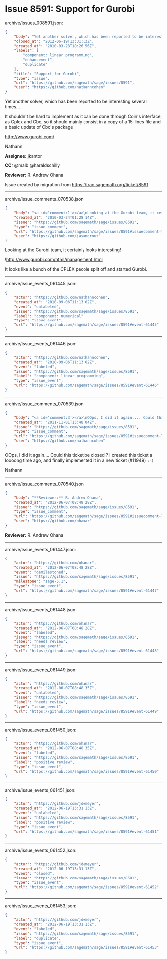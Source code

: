 # Issue 8591: Support for Gurobi

archive/issues_008591.json:
```json
{
    "body": "Yet another solver, which has been reported to be interesting several times...\n\nIt shouldn't be hard to implement as it can be done through Coin's interface, as Cplex and Cbc, so it should mainly consist in a copy of a 15-lines file and a basic update of Cbc's package\n\nhttp://www.gurobi.com/\n\nNathann\n\n**Assignee:** jkantor\n\n**CC:**  @malb @haraldschilly\n\n**Reviewer:** R. Andrew Ohana\n\nIssue created by migration from https://trac.sagemath.org/ticket/8591\n\n",
    "closed_at": "2012-06-19T13:31:13Z",
    "created_at": "2010-03-23T18:26:56Z",
    "labels": [
        "component: linear programming",
        "enhancement",
        "duplicate"
    ],
    "title": "Support for Gurobi",
    "type": "issue",
    "url": "https://github.com/sagemath/sage/issues/8591",
    "user": "https://github.com/nathanncohen"
}
```
Yet another solver, which has been reported to be interesting several times...

It shouldn't be hard to implement as it can be done through Coin's interface, as Cplex and Cbc, so it should mainly consist in a copy of a 15-lines file and a basic update of Cbc's package

http://www.gurobi.com/

Nathann

**Assignee:** jkantor

**CC:**  @malb @haraldschilly

**Reviewer:** R. Andrew Ohana

Issue created by migration from https://trac.sagemath.org/ticket/8591





---

archive/issue_comments_070538.json:
```json
{
    "body": "<a id='comment:1'></a>\nLooking at the Gurobi team, it certainly looks interesting!\n\n!http://www.gurobi.com/html/management.html\n\nIt looks like a bunch of the CPLEX people split off and started Gurobi.",
    "created_at": "2010-03-24T01:28:14Z",
    "issue": "https://github.com/sagemath/sage/issues/8591",
    "type": "issue_comment",
    "url": "https://github.com/sagemath/sage/issues/8591#issuecomment-70538",
    "user": "https://github.com/jasongrout"
}
```

<a id='comment:1'></a>
Looking at the Gurobi team, it certainly looks interesting!

!http://www.gurobi.com/html/management.html

It looks like a bunch of the CPLEX people split off and started Gurobi.



---

archive/issue_events_061445.json:
```json
{
    "actor": "https://github.com/nathanncohen",
    "created_at": "2010-09-06T11:13:02Z",
    "event": "unlabeled",
    "issue": "https://github.com/sagemath/sage/issues/8591",
    "label": "component: numerical",
    "type": "issue_event",
    "url": "https://github.com/sagemath/sage/issues/8591#event-61445"
}
```



---

archive/issue_events_061446.json:
```json
{
    "actor": "https://github.com/nathanncohen",
    "created_at": "2010-09-06T11:13:02Z",
    "event": "labeled",
    "issue": "https://github.com/sagemath/sage/issues/8591",
    "label": "component: linear programming",
    "type": "issue_event",
    "url": "https://github.com/sagemath/sage/issues/8591#event-61446"
}
```



---

archive/issue_comments_070539.json:
```json
{
    "body": "<a id='comment:3'></a>\nOOps, I did it again.... Could this ticket be closed ? I created this ticket a loooong time ago, and finally implemented it in a new ticket (#11949) `:-)`\n\nNathann",
    "created_at": "2011-11-01T13:48:04Z",
    "issue": "https://github.com/sagemath/sage/issues/8591",
    "type": "issue_comment",
    "url": "https://github.com/sagemath/sage/issues/8591#issuecomment-70539",
    "user": "https://github.com/nathanncohen"
}
```

<a id='comment:3'></a>
OOps, I did it again.... Could this ticket be closed ? I created this ticket a loooong time ago, and finally implemented it in a new ticket (#11949) `:-)`

Nathann



---

archive/issue_comments_070540.json:
```json
{
    "body": "**Reviewer:** R. Andrew Ohana",
    "created_at": "2012-06-07T08:48:28Z",
    "issue": "https://github.com/sagemath/sage/issues/8591",
    "type": "issue_comment",
    "url": "https://github.com/sagemath/sage/issues/8591#issuecomment-70540",
    "user": "https://github.com/ohanar"
}
```

**Reviewer:** R. Andrew Ohana



---

archive/issue_events_061447.json:
```json
{
    "actor": "https://github.com/ohanar",
    "created_at": "2012-06-07T08:48:28Z",
    "event": "demilestoned",
    "issue": "https://github.com/sagemath/sage/issues/8591",
    "milestone": "sage-5.1",
    "type": "issue_event",
    "url": "https://github.com/sagemath/sage/issues/8591#event-61447"
}
```



---

archive/issue_events_061448.json:
```json
{
    "actor": "https://github.com/ohanar",
    "created_at": "2012-06-07T08:48:28Z",
    "event": "labeled",
    "issue": "https://github.com/sagemath/sage/issues/8591",
    "label": "needs review",
    "type": "issue_event",
    "url": "https://github.com/sagemath/sage/issues/8591#event-61448"
}
```



---

archive/issue_events_061449.json:
```json
{
    "actor": "https://github.com/ohanar",
    "created_at": "2012-06-07T08:48:35Z",
    "event": "unlabeled",
    "issue": "https://github.com/sagemath/sage/issues/8591",
    "label": "needs review",
    "type": "issue_event",
    "url": "https://github.com/sagemath/sage/issues/8591#event-61449"
}
```



---

archive/issue_events_061450.json:
```json
{
    "actor": "https://github.com/ohanar",
    "created_at": "2012-06-07T08:48:35Z",
    "event": "labeled",
    "issue": "https://github.com/sagemath/sage/issues/8591",
    "label": "positive review",
    "type": "issue_event",
    "url": "https://github.com/sagemath/sage/issues/8591#event-61450"
}
```



---

archive/issue_events_061451.json:
```json
{
    "actor": "https://github.com/jdemeyer",
    "created_at": "2012-06-19T13:31:13Z",
    "event": "unlabeled",
    "issue": "https://github.com/sagemath/sage/issues/8591",
    "label": "positive review",
    "type": "issue_event",
    "url": "https://github.com/sagemath/sage/issues/8591#event-61451"
}
```



---

archive/issue_events_061452.json:
```json
{
    "actor": "https://github.com/jdemeyer",
    "created_at": "2012-06-19T13:31:13Z",
    "event": "closed",
    "issue": "https://github.com/sagemath/sage/issues/8591",
    "type": "issue_event",
    "url": "https://github.com/sagemath/sage/issues/8591#event-61452"
}
```



---

archive/issue_events_061453.json:
```json
{
    "actor": "https://github.com/jdemeyer",
    "created_at": "2012-06-19T13:31:13Z",
    "event": "labeled",
    "issue": "https://github.com/sagemath/sage/issues/8591",
    "label": "duplicate",
    "type": "issue_event",
    "url": "https://github.com/sagemath/sage/issues/8591#event-61453"
}
```
